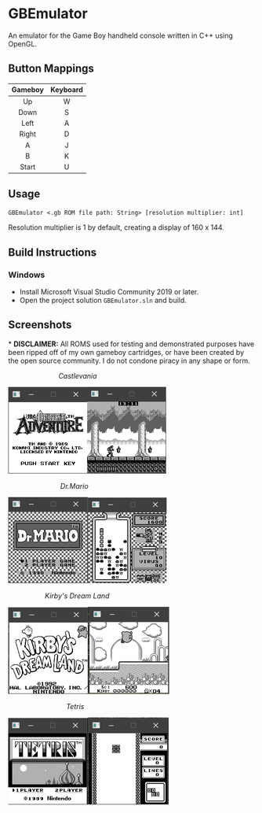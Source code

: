 # GBEmulator

An emulator for the Game Boy handheld console written in C++ using OpenGL.

## Button Mappings

| Gameboy | Keyboard |
|:-------:|:--------:|
|    Up   |     W    |
|   Down  |     S    |
|   Left  |     A    |
|  Right  |     D    |
|    A    |     J    |
|    B    |     K    |
|  Start  |     U    |

## Usage
```
GBEmulator <.gb ROM file path: String> [resolution multiplier: int]
```
Resolution multiplier is 1 by default, creating a display of 160 x 144.

## Build Instructions

### Windows

-   Install Microsoft Visual Studio Community 2019 or later.
-   Open the project solution  `GBEmulator.sln`  and build.

## Screenshots
\* <b>DISCLAIMER:</b> All ROMS used for testing and demonstrated purposes have been ripped off of my own gameboy cartridges, or have been created by the open source community. I do not condone piracy in any shape or form.

&nbsp;&nbsp;&nbsp;&nbsp;&nbsp;&nbsp;&nbsp;&nbsp;&nbsp;&nbsp;&nbsp;&nbsp;&nbsp;&nbsp;&nbsp;&nbsp;&nbsp;&nbsp;&nbsp;&nbsp;&nbsp;&nbsp;&nbsp;&nbsp;&nbsp;&nbsp;<i>Castlevania</i>

![Screenshot](https://github.com/Zhuse/GBEmulator/blob/master/images/castlevania.png?raw=true)![Screenshot](https://github.com/Zhuse/GBEmulator/blob/master/images/castlevania2.png?raw=true)

&nbsp;&nbsp;&nbsp;&nbsp;&nbsp;&nbsp;&nbsp;&nbsp;&nbsp;&nbsp;&nbsp;&nbsp;&nbsp;&nbsp;&nbsp;&nbsp;&nbsp;&nbsp;&nbsp;&nbsp;&nbsp;&nbsp;&nbsp;&nbsp;&nbsp;&nbsp;&nbsp;<i>Dr.Mario</i>

![Screenshot](https://github.com/Zhuse/GBEmulator/blob/master/images/drmario.png?raw=true)![Screenshot](https://github.com/Zhuse/GBEmulator/blob/master/images/drmario2.png?raw=true)

&nbsp;&nbsp;&nbsp;&nbsp;&nbsp;&nbsp;&nbsp;&nbsp;&nbsp;&nbsp;&nbsp;&nbsp;&nbsp;&nbsp;&nbsp;&nbsp;&nbsp;&nbsp;&nbsp;<i>Kirby's Dream Land</i>

![Screenshot](https://github.com/Zhuse/GBEmulator/blob/master/images/kirby2.png?raw=true)![Screenshot](https://github.com/Zhuse/GBEmulator/blob/master/images/kirby.png?raw=true)

&nbsp;&nbsp;&nbsp;&nbsp;&nbsp;&nbsp;&nbsp;&nbsp;&nbsp;&nbsp;&nbsp;&nbsp;&nbsp;&nbsp;&nbsp;&nbsp;&nbsp;&nbsp;&nbsp;&nbsp;&nbsp;&nbsp;&nbsp;&nbsp;&nbsp;&nbsp;&nbsp;&nbsp;&nbsp;&nbsp;<i>Tetris</i>

![Screenshot](https://github.com/Zhuse/GBEmulator/blob/master/images/tetris2.png?raw=true)![Screenshot](https://github.com/Zhuse/GBEmulator/blob/master/images/tetris.png?raw=true)
